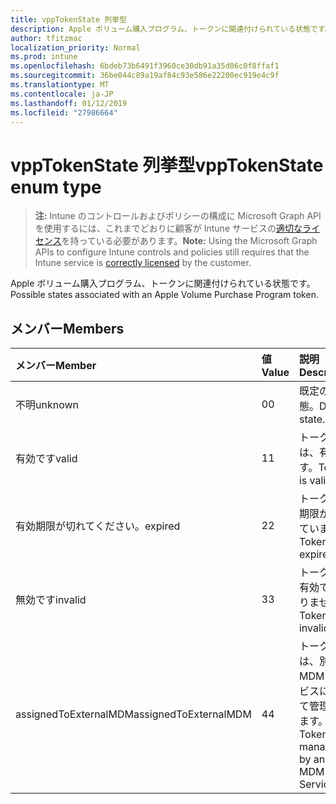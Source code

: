 ```yaml
---
title: vppTokenState 列挙型
description: Apple ボリューム購入プログラム、トークンに関連付けられている状態です。
author: tfitzmac
localization_priority: Normal
ms.prod: intune
ms.openlocfilehash: 6bdeb73b6491f3960ce30db91a35d06c0f8ffaf1
ms.sourcegitcommit: 36be044c89a19af84c93e586e22200ec919e4c9f
ms.translationtype: MT
ms.contentlocale: ja-JP
ms.lasthandoff: 01/12/2019
ms.locfileid: "27986664"
---
```

# <a name="vpptokenstate-enum-type"></a><span data-ttu-id="0de86-103">vppTokenState 列挙型</span><span class="sxs-lookup"><span data-stu-id="0de86-103">vppTokenState enum type</span></span>

> <span data-ttu-id="0de86-104">**注:** Intune のコントロールおよびポリシーの構成に Microsoft Graph API を使用するには、これまでどおりに顧客が Intune サービスの[適切なライセンス](https://go.microsoft.com/fwlink/?linkid=839381)を持っている必要があります。</span><span class="sxs-lookup"><span data-stu-id="0de86-104">**Note:** Using the Microsoft Graph APIs to configure Intune controls and policies still requires that the Intune service is [correctly licensed](https://go.microsoft.com/fwlink/?linkid=839381) by the customer.</span></span>

<span data-ttu-id="0de86-105">Apple ボリューム購入プログラム、トークンに関連付けられている状態です。</span><span class="sxs-lookup"><span data-stu-id="0de86-105">Possible states associated with an Apple Volume Purchase Program token.</span></span>
## <a name="members"></a><span data-ttu-id="0de86-106">メンバー</span><span class="sxs-lookup"><span data-stu-id="0de86-106">Members</span></span>
|<span data-ttu-id="0de86-107">メンバー</span><span class="sxs-lookup"><span data-stu-id="0de86-107">Member</span></span>|<span data-ttu-id="0de86-108">値</span><span class="sxs-lookup"><span data-stu-id="0de86-108">Value</span></span>|<span data-ttu-id="0de86-109">説明</span><span class="sxs-lookup"><span data-stu-id="0de86-109">Description</span></span>|
|:---|:---|:---|
|<span data-ttu-id="0de86-110">不明</span><span class="sxs-lookup"><span data-stu-id="0de86-110">unknown</span></span>|<span data-ttu-id="0de86-111">0</span><span class="sxs-lookup"><span data-stu-id="0de86-111">0</span></span>|<span data-ttu-id="0de86-112">既定の状態。</span><span class="sxs-lookup"><span data-stu-id="0de86-112">Default state.</span></span>|
|<span data-ttu-id="0de86-113">有効です</span><span class="sxs-lookup"><span data-stu-id="0de86-113">valid</span></span>|<span data-ttu-id="0de86-114">1</span><span class="sxs-lookup"><span data-stu-id="0de86-114">1</span></span>|<span data-ttu-id="0de86-115">トークンは、有効です。</span><span class="sxs-lookup"><span data-stu-id="0de86-115">Token is valid.</span></span>|
|<span data-ttu-id="0de86-116">有効期限が切れてください。</span><span class="sxs-lookup"><span data-stu-id="0de86-116">expired</span></span>|<span data-ttu-id="0de86-117">2</span><span class="sxs-lookup"><span data-stu-id="0de86-117">2</span></span>|<span data-ttu-id="0de86-118">トークンの期限が切れています。</span><span class="sxs-lookup"><span data-stu-id="0de86-118">Token is expired.</span></span>|
|<span data-ttu-id="0de86-119">無効です</span><span class="sxs-lookup"><span data-stu-id="0de86-119">invalid</span></span>|<span data-ttu-id="0de86-120">3</span><span class="sxs-lookup"><span data-stu-id="0de86-120">3</span></span>|<span data-ttu-id="0de86-121">トークンが有効ではありません。</span><span class="sxs-lookup"><span data-stu-id="0de86-121">Token is invalid.</span></span>|
|<span data-ttu-id="0de86-122">assignedToExternalMDM</span><span class="sxs-lookup"><span data-stu-id="0de86-122">assignedToExternalMDM</span></span>|<span data-ttu-id="0de86-123">4</span><span class="sxs-lookup"><span data-stu-id="0de86-123">4</span></span>|<span data-ttu-id="0de86-124">トークンは、別の MDM サービスによって管理されます。</span><span class="sxs-lookup"><span data-stu-id="0de86-124">Token is managed by another MDM Service.</span></span>|



